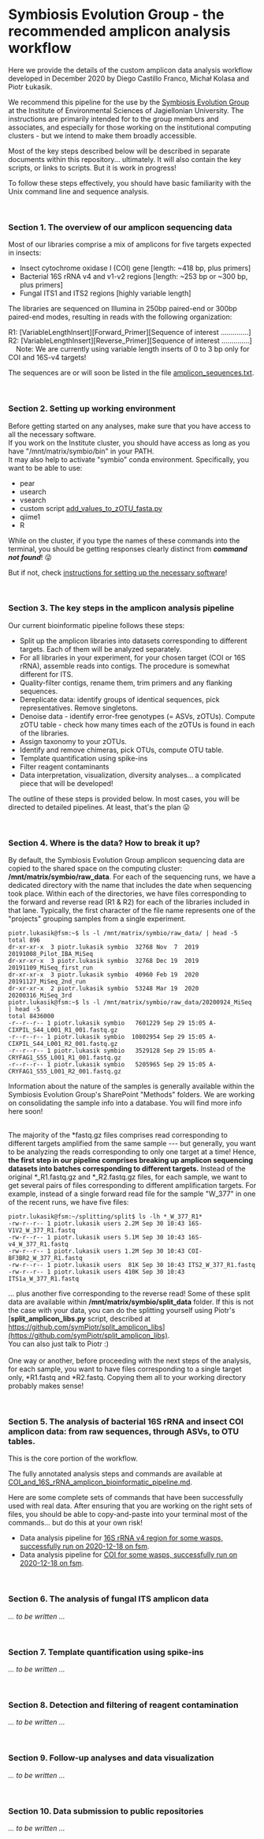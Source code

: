 # Symbiosis Evolution Group - the recommended amplicon analysis workflow
Here we provide the details of the custom amplicon data analysis workflow developed in December 2020 by Diego Castillo Franco, Michał Kolasa and Piotr Łukasik.  
  
We recommend this pipeline for the use by the [Symbiosis Evolution Group](http://symbio.eko.uj.edu.pl) at the Institute of Environmental Sciences of Jagiellonian University. The instructions are primarily intended for to the group members and associates, and especially for those working on the institutional computing clusters - but we intend to make them broadly accessible.  

Most of the key steps described below will be described in separate documents within this repository... ultimately. It will also contain the key scripts, or links to scripts. But it is work in progress!  
  
To follow these steps effectively, you should have basic familiarity with the Unix command line and sequence analysis.  
  
&nbsp;  
  
  
### Section 1. The overview of our amplicon sequencing data
Most of our libraries comprise a mix of amplicons for five targets expected in insects:  
* Insect cytochrome oxidase I (COI) gene    \[length: ~418 bp, plus primers]
* Bacterial 16S rRNA v4 and v1-v2 regions   \[length: ~253 bp or ~300 bp, plus primers]
* Fungal ITS1 and ITS2 regions              \[highly variable length]

The libraries are sequenced on Illumina in 250bp paired-end or 300bp paired-end modes, resulting in reads with the following organization:  
  
R1: \[VariableLengthInsert]\[Forward_Primer]\[Sequence of interest ..............]\
R2: \[VariableLengthInsert]\[Reverse_Primer]\[Sequence of interest ..............]\
&nbsp;&nbsp;&nbsp;&nbsp;Note: We are currently using variable length inserts of 0 to 3 bp only for COI and 16S-v4 targets!  
  
The sequences are or will soon be listed in the file [amplicon_sequences.txt](amplicon_sequences.txt).  
  
&nbsp;  


### Section 2. Setting up working environment
Before getting started on any analyses, make sure that you have access to all the necessary software.  
If you work on the Institute cluster, you should have access as long as you have "/mnt/matrix/symbio/bin" in your PATH.  
It may also help to activate "symbio" conda environment. Specifically, you want to be able to use:  
  
* pear  
* usearch  
* vsearch  
* custom script [add_values_to_zOTU_fasta.py](add_values_to_zOTU_fasta.py)  
* qiime1  
* R  

While on the cluster, if you type the names of these commands into the terminal, you should be getting responses clearly distinct from ***command not found***! :stuck_out_tongue_winking_eye:  
  
But if not, check [instructions for setting up the necessary software](software_instructions.md)!  

&nbsp;  


### Section 3. The key steps in the amplicon analysis pipeline
Our current bioinformatic pipeline follows these steps:  
* Split up the amplicon libraries into datasets corresponding to different targets. Each of them will be analyzed separately.  
* For all libraries in your experiment, for your chosen target (COI or 16S rRNA), assemble reads into contigs. The procedure is somewhat different for ITS.
* Quality-filter contigs, rename them, trim primers and any flanking sequences.
* Dereplicate data: identify groups of identical sequences, pick representatives. Remove singletons.
* Denoise data - identify error-free genotypes (= ASVs, zOTUs). Compute zOTU table - check how many times each of the zOTUs is found in each of the libraries.  
* Assign taxonomy to your zOTUs.  
* Identify and remove chimeras, pick OTUs, compute OTU table.
* Template quantification using spike-ins
* Filter reagent contaminants
* Data interpretation, visualization, diversity analyses... a complicated piece that will be developed!  
  
The outline of these steps is provided below. In most cases, you will be directed to detailed pipelines. At least, that's the plan :stuck_out_tongue: 
  
&nbsp;  
  

### Section 4. Where is the data? How to break it up?
By default, the Symbiosis Evolution Group amplicon sequencing data are copied to the shared space on the computing cluster: **/mnt/matrix/symbio/raw_data**. For each of the sequencing runs, we have a dedicated directory with the name that includes the date when sequencing took place. Within each of the directories, we have files corresponding to the forward and reverse read (R1 & R2) for each of the libraries included in that lane. Typically, the first character of the file name represents one of the "projects" grouping samples from a single experiment.  
```
piotr.lukasik@fsm:~$ ls -l /mnt/matrix/symbio/raw_data/ | head -5
total 896
dr-xr-xr-x  3 piotr.lukasik symbio  32768 Nov  7  2019 20191008_Pilot_IBA_MiSeq
dr-xr-xr-x  3 piotr.lukasik symbio  32768 Dec 19  2019 20191109_MiSeq_first_run
dr-xr-xr-x  3 piotr.lukasik symbio  40960 Feb 19  2020 20191127_MiSeq_2nd_run
dr-xr-xr-x  2 piotr.lukasik symbio  53248 Mar 19  2020 20200316_MiSeq_3rd
piotr.lukasik@fsm:~$ ls -l /mnt/matrix/symbio/raw_data/20200924_MiSeq | head -5
total 8436000
-r--r--r-- 1 piotr.lukasik symbio   7601229 Sep 29 15:05 A-CIXPIL_S44_L001_R1_001.fastq.gz
-r--r--r-- 1 piotr.lukasik symbio  10802954 Sep 29 15:05 A-CIXPIL_S44_L001_R2_001.fastq.gz
-r--r--r-- 1 piotr.lukasik symbio   3529128 Sep 29 15:05 A-CRYFAG1_S55_L001_R1_001.fastq.gz
-r--r--r-- 1 piotr.lukasik symbio   5205965 Sep 29 15:05 A-CRYFAG1_S55_L001_R2_001.fastq.gz
```  
  
Information about the nature of the samples is generally available within the Symbiosis Evolution Group's SharePoint "Methods" folders. We are working on consolidating the sample info into a database. You will find more info here soon!  
&nbsp;  
  
The majority of the *fastq.gz files comprises read corresponding to different targets amplified from the same sample --- but generally, you want to be analyzing the reads corresponding to only one target at a time! Hence, **the first step in our pipeline comprises breaking up amplicon sequencing datasets into batches corresponding to different targets.** Instead of the original \*_R1.fastq.gz and \*_R2.fastq.gz files, for each sample, we want to get several pairs of files corresponding to different amplification targets. For example, instead of a single forward read file for the sample "W_377" in one of the recent runs, we have five files:  
```
piotr.lukasik@fsm:~/splitting/split$ ls -lh *_W_377_R1*
-rw-r--r-- 1 piotr.lukasik users 2.2M Sep 30 10:43 16S-V1V2_W_377_R1.fastq
-rw-r--r-- 1 piotr.lukasik users 5.1M Sep 30 10:43 16S-v4_W_377_R1.fastq
-rw-r--r-- 1 piotr.lukasik users 1.2M Sep 30 10:43 COI-BF3BR2_W_377_R1.fastq
-rw-r--r-- 1 piotr.lukasik users  81K Sep 30 10:43 ITS2_W_377_R1.fastq
-rw-r--r-- 1 piotr.lukasik users 410K Sep 30 10:43 ITS1a_W_377_R1.fastq
```  
... plus another five corresponding to the reverse read! Some of these split data are available within **/mnt/matrix/symbio/split_data** folder. If this is not the case with your data, you can do the splitting yourself using Piotr's [**split_amplicon_libs.py** script, described at https://github.com/symPiotr/split_amplicon_libs](https://github.com/symPiotr/split_amplicon_libs).  
You can also just talk to Piotr :)   
&nbsp;  
One way or another, before proceeding with the next steps of the analysis, for each sample, you want to have files corresponding to a single target only, \*R1.fastq and \*R2.fastq. Copying them all to your working directory probably makes sense!  
    
&nbsp;  
  

### Section 5. The analysis of bacterial 16S rRNA and insect COI amplicon data: from raw sequences, through ASVs, to OTU tables.
This is the core portion of the workflow.  
  
The fully annotated analysis steps and commands are available at [COI_and_16S_rRNA_amplicon_bioinformatic_pipeline.md](COI_and_16S_rRNA_amplicon_bioinformatic_pipeline.md).  
  
Here are some complete sets of commands that have been successfully used with real data. After ensuring that you are working on the right sets of files, you should be able to copy-and-paste into your terminal most of the commands... but do this at your own risk!  
  
* Data analysis pipeline for [16S rRNA v4 region for some wasps, successfully run on 2020-12-18 on fsm](20201218_16S-rRNA-v4_pipeline.txt). 
* Data analysis pipeline for [COI for some wasps, successfully run on 2020-12-18 on fsm](20201218_Wasp_COI_pipeline.txt).
    
&nbsp;  
  

### Section 6. The analysis of fungal ITS amplicon data
_... to be written ..._  
    
&nbsp;  
  

### Section 7. Template quantification using spike-ins
_... to be written ..._  
    
&nbsp;  
  

### Section 8. Detection and filtering of reagent contamination
_... to be written ..._  
    
&nbsp;  
  

### Section 9. Follow-up analyses and data visualization
_... to be written ..._  
    
&nbsp;  
  

### Section 10. Data submission to public repositories
_... to be written ..._  


